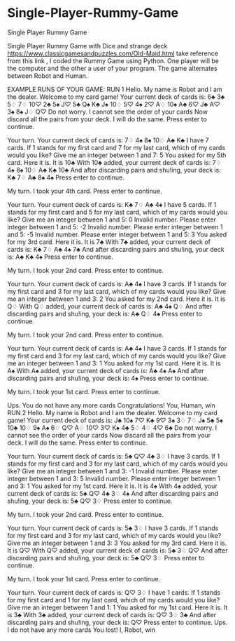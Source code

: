 # Single-Player-Rummy-Game
Single Player Rummy Game

Single Player Rummy Game with Dice and strange deck https://www.classicgamesandpuzzles.com/Old-Maid.html take reference from this link , I coded the Rummy Game using Python. One player will be the computer and the other a user of your program. The game alternates between Robot and Human.

EXAMPLE RUNS OF YOUR GAME:
RUN 1
Hello. My name is Robot and I am the dealer. Welcome to my card game! Your current deck of cards is: 6♣ 3♣ 5♢ 7♢ 10♡ 2♣ 5♠ J♡ 5♣ Q♠ K♣ J♠ 10♢ 5♡ 4♠ 2♡ A♢ 10♠ A♣ 6♡ J♣ A♡ 3♠ 8♠ J♢ Q♡ Do not worry. I cannot see the order of your cards Now discard all the pairs from your deck. I will do the same. Press enter to continue.

Your turn. Your current deck of cards is: 7♢ 4♠ 8♠ 10♢ A♣ K♣ I have 7 cards. If 1 stands for my first card and 7 for my last card, which of my cards would you like? Give me an integer between 1 and 7: 5 You asked for my 5th card. Here it is. It is 10♣ With 10♣ added, your current deck of cards is: 7♢ 4♠ 8♠ 10♢ A♣ K♣ 10♣ And after discarding pairs and shu!ing, your deck is: K♣ 7♢ A♣ 8♠ 4♠ Press enter to continue.

My turn. I took your 4th card. Press enter to continue.

Your turn. Your current deck of cards is: K♣ 7♢ A♣ 4♠ I have 5 cards. If 1 stands for my first card and 5 for my last card, which of my cards would you like? Give me an integer between 1 and 5: 0 Invalid number. Please enter integer between 1 and 5: -2 Invalid number. Please enter integer between 1 and 5: -5 Invalid number. Please enter integer between 1 and 5: 3 You asked for my 3rd card. Here it is. It is 7♣ With 7♣ added, your current deck of cards is: K♣ 7♢ A♣ 4♠ 7♣ And after discarding pairs and shu!ing, your deck is: A♣ K♣ 4♠ Press enter to continue.

My turn. I took your 2nd card. Press enter to continue.

Your turn. Your current deck of cards is: A♣ 4♠ I have 3 cards. If 1 stands for my first card and 3 for my last card, which of my cards would you like? Give me an integer between 1 and 3: 2 You asked for my 2nd card. Here it is. It is Q♢ With Q♢ added, your current deck of cards is: A♣ 4♠ Q♢ And after discarding pairs and shu!ing, your deck is: A♣ Q♢ 4♠ Press enter to continue.

My turn. I took your 2nd card. Press enter to continue.

Your turn. Your current deck of cards is: A♣ 4♠ I have 3 cards. If 1 stands for my first card and 3 for my last card, which of my cards would you like? Give me an integer between 1 and 3: 1 You asked for my 1st card. Here it is. It is A♠ With A♠ added, your current deck of cards is: A♣ 4♠ A♠ And after discarding pairs and shu!ing, your deck is: 4♠ Press enter to continue.

My turn. I took your 1st card. Press enter to continue.

Ups. You do not have any more cards Congratulations! You, Human, win
RUN 2
Hello. My name is Robot and I am the dealer. Welcome to my card game! Your current deck of cards is: J♣ 10♠ 7♡ K♣ 9♡ 3♠ 3♢ 7♢ J♠ 5♣ 5♠ 10♣ 10♢ 9♠ A♠ 6♢ Q♡ A♢ 10♡ 3♡ K♠ 4♣ 5♢ 4♢ 4♡ 6♣ Do not worry. I cannot see the order of your cards Now discard all the pairs from your deck. I will do the same. Press enter to continue.

Your turn. Your current deck of cards is: 5♣ Q♡ 4♣ 3♢ I have 3 cards. If 1 stands for my first card and 3 for my last card, which of my cards would you like? Give me an integer between 1 and 3: -1 Invalid number. Please enter integer between 1 and 3: 5 Invalid number. Please enter integer between 1 and 3: 1 You asked for my 1st card. Here it is. It is 4♠ With 4♠ added, your current deck of cards is: 5♣ Q♡ 4♣ 3♢ 4♠ And after discarding pairs and shu!ing, your deck is: 5♣ Q♡ 3♢ Press enter to continue.

My turn. I took your 2nd card. Press enter to continue.

Your turn. Your current deck of cards is: 5♣ 3♢ I have 3 cards. If 1 stands for my first card and 3 for my last card, which of my cards would you like? Give me an integer between 1 and 3: 3 You asked for my 3rd card. Here it is. It is Q♡ With Q♡ added, your current deck of cards is: 5♣ 3♢ Q♡ And after discarding pairs and shu!ing, your deck is: 5♣ Q♡ 3♢ Press enter to continue.

My turn. I took your 1st card. Press enter to continue.

Your turn. Your current deck of cards is: Q♡ 3♢ I have 1 cards. If 1 stands for my first card and 1 for my last card, which of my cards would you like? Give me an integer between 1 and 1: 1 You asked for my 1st card. Here it is. It is 3♣ With 3♣ added, your current deck of cards is: Q♡ 3♢ 3♣ And after discarding pairs and shu!ing, your deck is: Q♡ Press enter to continue. Ups. I do not have any more cards You lost! I, Robot, win
